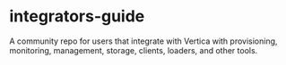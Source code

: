 # integrators-guide
A community repo for users that integrate with Vertica with provisioning, monitoring, management, storage, clients, loaders, and other tools.
